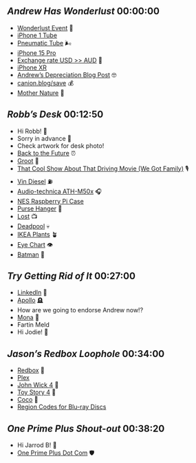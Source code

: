 ## _Andrew Has Wonderlust_ 00:00:00
- [Wonderlust Event](https://www.youtube.com/watch?v=ZiP1l7jlIIA) 📱
- [iPhone 1 Tube](https://kagi.com/proxy/220px-First_iPhone_Macworld_2007_DSCF1286.agr.jpg?c=9cn5Kxse4yD05EJkf6QML9dK4clUbdQ9Oq4d5gDoyHBwiX43u0CCAEVi8DMCHFAXiVslWBJ7lVrl_9dyJPPWKDFVH2JZd7f5C49XvkQRq1uEth_xvwp06lMWY_Ykd4sQ9-ingYaCk7VPF6_oxML6_bZQQF_a0BNV1Ywm68qEPx8eNACw8lHc7zzxQqW-v3Dpmg65tE_PoBwI6G18YeLEcH541Zqcu09GhOhxDHKcvhY%3D)
- [Pneumatic Tube](https://en.wikipedia.org/wiki/Pneumatic_tube) 🌬️
- [iPhone 15 Pro](https://www.apple.com/iphone-15-pro/)
- [Exchange rate USD >> AUD](https://www.xe.com/currencyconverter/convert/?Amount=1&From=USD&To=AUD) 💸
- [iPhone XR](https://support.apple.com/kb/SP781?viewlocale=en_US&locale=en_US)
- [Andrew’s Depreciation Blog Post](https://listen.hemisphericviews.com/articles/weekly-cost-of-an-iphone) 🤓
- [canion.blog/save](https://canion.blog/save) 💰
- [Mother Nature](https://www.youtube.com/watch?v=QNv9PRDIhes&pp=ygUTbW90aGVyIG5hdHVyZSBhcHBsZQ%3D%3D) 🌲
## _Robb’s Desk_ 00:12:50
- Hi Robb! 👋
- Sorry in advance 😬
- Check artwork for desk photo!
- [Back to the Future](https://www.themoviedb.org/movie/105) ⏰
- [Groot](https://en.wikipedia.org/wiki/Groot) 🌱
- [That Cool Show About That Driving Movie \(We Got Family\)](https://wegot.family/) 🎙️
- [Vin Diesel](https://en.wikipedia.org/wiki/Vin_Diesel) ⛽
- [Audio-technica ATH-M50x](https://www.audio-technica.com/en-us/ath-m50x) 🎧
- [NES Raspberry Pi Case](https://retroflag.com/nespi-4-case.html) 
- [Purse Hanger](https://en.wikipedia.org/wiki/Purse_hook) 👛
- [Lost](https://www.themoviedb.org/tv/4607-lost) 📺
- [Deadpool](https://en.wikipedia.org/wiki/Deadpool) 💀
- [IKEA Plants](https://www.ikea.com/us/en/p/succulent-potted-plant-assorted-species-plants-succulent-60197230/) 🪴
- [Eye Chart](https://en.wikipedia.org/wiki/Eye_chart) 👁️
- [Batman](https://en.wikipedia.org/wiki/Batman) 🦇
## _Try Getting Rid of It_ 00:27:00
- [LinkedIn](https://www.linkedin.com/) 🏢
- [Apollo](https://en.wikipedia.org/wiki/Apollo_%28app%29) 🪦
- How are we going to endorse Andrew now!?
- [Mona](https://mastodon.social/@MonaApp) 🐘
- Fartin Meld
- Hi Jodie! 👋
## _Jason’s Redbox Loophole_ 00:34:00
- [Redbox](https://www.redbox.com/) 📀
- [Plex](https://plex.tv)
- [John Wick 4](https://www.themoviedb.org/movie/603692) 🍿
- [Toy Story 4](https://www.themoviedb.org/movie/301528) 🍿
- [Coco](https://www.themoviedb.org/movie/354912) 🍿
- [Region Codes for Blu-ray Discs](https://www.sony.com/electronics/support/articles/00029369) 
## _One Prime Plus Shout-out_ 00:38:20
- Hi Jarrod B! 👋
- [One Prime Plus Dot Com](https://oneprimeplus.com) 🛡️